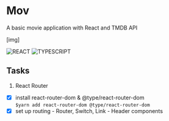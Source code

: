 # Mov

A basic movie application with React and TMDB API

[img]

![REACT](https://img.shields.io/badge/-REACT-02b3e4?style=flat-square&logo=react&logoColor=white)
![TYPESCRIPT](https://img.shields.io/badge/-TYPESCRIPT-3178c6?style=flat-square&logo=typescript&logoColor=white)

## Tasks

1. React Router

- [x] install react-router-dom & @type/react-router-dom  
       `$yarn add react-router-dom @type/react-router-dom`
- [x] set up routing - Router, Switch, Link - Header components
